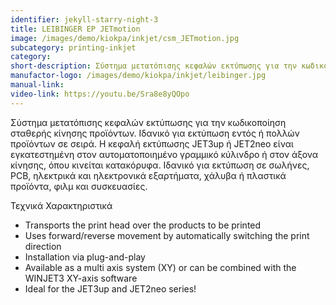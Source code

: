 ```yaml
---
identifier: jekyll-starry-night-3
title: LEIBINGER EP JETmotion
image: /images/demo/kiokpa/inkjet/csm_JETmotion.jpg
subcategory: printing-inkjet
category:
short-description: Σύστημα μετατόπισης κεφαλών εκτύπωσης για την κωδικοποίηση σταθερής κίνησης προϊόντων. 
manufactor-logo: /images/demo/kiokpa/inkjet/leibinger.jpg
manual-link:  
video-link: https://youtu.be/Sra8e8yQOpo
---
```





Σύστημα μετατόπισης κεφαλών εκτύπωσης για την κωδικοποίηση σταθερής κίνησης προϊόντων. Ιδανικό για εκτύπωση εντός ή πολλών προϊόντων σε σειρά.  Η κεφαλή εκτύπωσης JET3up ή JET2neo είναι εγκατεστημένη στον αυτοματοποιημένο γραμμικό κύλινδρο ή στον άξονα κίνησης, όπου κινείται κατακόρυφα. Ιδανικό για εκτύπωση σε σωλήνες, PCB, ηλεκτρικά και ηλεκτρονικά εξαρτήματα, χάλυβα ή πλαστικά προϊόντα, φιλμ και συσκευασίες.

Τεχνικά Χαρακτηριστικά

   * Transports the print head over the products to be printed
   * Uses forward/reverse movement by automatically switching the print direction
   * Installation via plug-and-play
   * Available as a multi axis system (XY) or can be combined with the WINJET3 XY-axis software
   * Ideal for the JET3up and JET2neo series!
  



